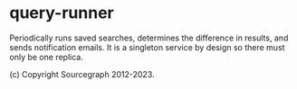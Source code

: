 # query-runner

Periodically runs saved searches, determines the difference in results, and sends notification emails. It is a singleton service by design so there must only be one replica.

(c) Copyright Sourcegraph 2012-2023.